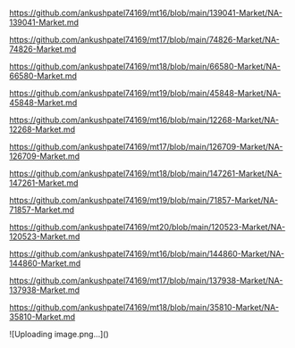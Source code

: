<p><a href="https://github.com/ankushpatel74169/mt16/blob/main/139041-Market/NA-139041-Market.md">https://github.com/ankushpatel74169/mt16/blob/main/139041-Market/NA-139041-Market.md</a></p><p><a href="https://github.com/ankushpatel74169/mt17/blob/main/74826-Market/NA-74826-Market.md">https://github.com/ankushpatel74169/mt17/blob/main/74826-Market/NA-74826-Market.md</a></p><p><a href="https://github.com/ankushpatel74169/mt18/blob/main/66580-Market/NA-66580-Market.md">https://github.com/ankushpatel74169/mt18/blob/main/66580-Market/NA-66580-Market.md</a></p><p><a href="https://github.com/ankushpatel74169/mt19/blob/main/45848-Market/NA-45848-Market.md">https://github.com/ankushpatel74169/mt19/blob/main/45848-Market/NA-45848-Market.md</a></p><p><a href="https://github.com/ankushpatel74169/mt16/blob/main/12268-Market/NA-12268-Market.md">https://github.com/ankushpatel74169/mt16/blob/main/12268-Market/NA-12268-Market.md</a></p><p><a href="https://github.com/ankushpatel74169/mt17/blob/main/126709-Market/NA-126709-Market.md">https://github.com/ankushpatel74169/mt17/blob/main/126709-Market/NA-126709-Market.md</a></p><p><a href="https://github.com/ankushpatel74169/mt18/blob/main/147261-Market/NA-147261-Market.md">https://github.com/ankushpatel74169/mt18/blob/main/147261-Market/NA-147261-Market.md</a></p><p><a href="https://github.com/ankushpatel74169/mt19/blob/main/71857-Market/NA-71857-Market.md">https://github.com/ankushpatel74169/mt19/blob/main/71857-Market/NA-71857-Market.md</a></p><p><a href="https://github.com/ankushpatel74169/mt20/blob/main/120523-Market/NA-120523-Market.md">https://github.com/ankushpatel74169/mt20/blob/main/120523-Market/NA-120523-Market.md</a></p><p><a href="https://github.com/ankushpatel74169/mt16/blob/main/144860-Market/NA-144860-Market.md">https://github.com/ankushpatel74169/mt16/blob/main/144860-Market/NA-144860-Market.md</a></p><p><a href="https://github.com/ankushpatel74169/mt17/blob/main/137938-Market/NA-137938-Market.md">https://github.com/ankushpatel74169/mt17/blob/main/137938-Market/NA-137938-Market.md</a></p><p><a href="https://github.com/ankushpatel74169/mt18/blob/main/35810-Market/NA-35810-Market.md">https://github.com/ankushpatel74169/mt18/blob/main/35810-Market/NA-35810-Market.md</a></p>
![Uploading image.png…]()
